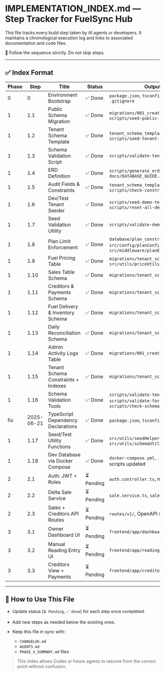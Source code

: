 # IMPLEMENTATION\_INDEX.md — Step Tracker for FuelSync Hub

This file tracks every build step taken by AI agents or developers. It maintains a chronological execution log and links to associated documentation and code files.

🧭 Follow the sequence strictly. Do not skip steps.

---

## ✅ Index Format

| Phase | Step | Title                        | Status    | Output Files                           | Summary Doc                   |
| ----- | ---- | ---------------------------- | --------- | -------------------------------------- | ----------------------------- |
| 0     | 0    | Environment Bootstrap       | ✅ Done | `package.json`, `tsconfig.json`, `.env`, `.gitignore` | `PHASE_1_SUMMARY.md#step-0`
| 1     | 1.1  | Public Schema Migration      | ✅ Done | `migrations/001_create_public_schema.sql`, `scripts/seed-public-schema.ts` | `PHASE_1_SUMMARY.md#step-1.1` |
| 1     | 1.2  | Tenant Schema Template       | ✅ Done | `tenant_schema_template.sql`, `scripts/seed-tenant-schema.ts` | `PHASE_1_SUMMARY.md#step-1.2` |
| 1     | 1.3  | Schema Validation Script     | ✅ Done | `scripts/validate-tenant-schema.ts` | `PHASE_1_SUMMARY.md#step-1.3` |
| 1     | 1.4  | ERD Definition               | ✅ Done | `scripts/generate_erd_image.py`, `docs/DATABASE_GUIDE.md` | `PHASE_1_SUMMARY.md#step-1.4` |
| 1     | 1.5  | Audit Fields & Constraints | ✅ Done | `tenant_schema_template.sql`, `scripts/check-constraints.ts` | `PHASE_1_SUMMARY.md#step-1.5` |
| 1     | 1.6  | Dev/Test Tenant Seeder      | ✅ Done | `scripts/seed-demo-tenant.ts`, `scripts/reset-all-demo-tenants.ts` | `PHASE_1_SUMMARY.md#step-1.6` |
| 1     | 1.7  | Seed Validation Utility     | ✅ Done | `scripts/validate-demo-tenant.ts` | `PHASE_1_SUMMARY.md#step-1.7` |
| 1     | 1.8  | Plan Limit Enforcement | ✅ Done | `database/plan_constraints.sql`, `src/config/planConfig.ts`, `src/middleware/planEnforcement.ts` | `PHASE_1_SUMMARY.md#step-1.8`
| 1     | 1.9  | Fuel Pricing Table           | ✅ Done | `migrations/tenant_schema_template.sql`, `src/utils/priceUtils.ts` | `PHASE_1_SUMMARY.md#step-1.9`
| 1     | 1.10 | Sales Table Schema           | ✅ Done | `migrations/tenant_schema_template.sql` | `PHASE_1_SUMMARY.md#step-1.10`
| 1     | 1.11 | Creditors & Payments Schema  | ✅ Done | `migrations/tenant_schema_template.sql` | `PHASE_1_SUMMARY.md#step-1.11` |
| 1     | 1.12 | Fuel Delivery & Inventory Schema | ✅ Done | `migrations/tenant_schema_template.sql` | `PHASE_1_SUMMARY.md#step-1.12` |
| 1     | 1.13 | Daily Reconciliation Schema | ✅ Done | `migrations/tenant_schema_template.sql` | `PHASE_1_SUMMARY.md#step-1.13` |
| 1     | 1.14 | Admin Activity Logs Table | ✅ Done | `migrations/001_create_public_schema.sql` | `PHASE_1_SUMMARY.md#step-1.14` |
| 1     | 1.15 | Tenant Schema Constraints + Indexes | ✅ Done | `migrations/tenant_schema_template.sql` | `PHASE_1_SUMMARY.md#step-1.15` |
| 1     | 1.16 | Schema Validation Tools | ✅ Done | `scripts/validate-tenant-schema.ts`, `scripts/validate-foreign-keys.sql`, `scripts/check-schema-integrity.sql` | `PHASE_1_SUMMARY.md#step-1.16` |
| fix   | 2025-06-21 | TypeScript Dependency Declarations | ✅ Done | `package.json`, `tsconfig.json` | `docs/STEP_fix_20250621.md` |
| 1     | 1.17 | Seed/Test Utility Functions | ✅ Done | `src/utils/seedHelpers.ts`, `src/utils/schemaUtils.ts` | `PHASE_1_SUMMARY.md#step-1.17` |
| 1     | 1.18 | Dev Database via Docker Compose | ✅ Done | `docker-compose.yml`, `.env.development`, scripts updated | `PHASE_1_SUMMARY.md#step-1.18` |
| 2     | 2.1  | Auth: JWT + Roles            | ⏳ Pending | `auth.controller.ts`, middleware files | `PHASE_2_SUMMARY.md#step-2.1` |
| 2     | 2.2  | Delta Sale Service           | ⏳ Pending | `sale.service.ts`, `sale.test.ts`      | `PHASE_2_SUMMARY.md#step-2.2` |
| 2     | 2.3  | Sales + Creditors API Routes | ⏳ Pending | `routes/v1/`, OpenAPI spec             | `PHASE_2_SUMMARY.md#step-2.3` |
| 3     | 3.1  | Owner Dashboard UI           | ⏳ Pending | `frontend/app/dashboard/`              | `PHASE_3_SUMMARY.md#step-3.1` |
| 3     | 3.2  | Manual Reading Entry UI      | ⏳ Pending | `frontend/app/readings/new.tsx`        | `PHASE_3_SUMMARY.md#step-3.2` |
| 3     | 3.3  | Creditors View + Payments    | ⏳ Pending | `frontend/app/creditors/`              | `PHASE_3_SUMMARY.md#step-3.3` |

---

## 🧠 How to Use This File

* Update status (`⏳ Pending`, `✅ Done`) for each step once completed.
* Add new steps as needed below the existing ones.
* Keep this file in sync with:

  * `CHANGELOG.md`
  * `AGENTS.md`
  * `PHASE_X_SUMMARY.md` files

> This index allows Codex or future agents to resume from the correct point without confusion.
